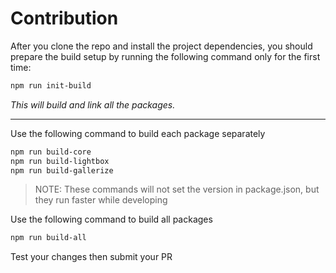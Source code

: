 # Contribution

After you clone the repo and install the project dependencies, you should prepare the build setup by running the following command only for the first time:

```bash
npm run init-build
```

*This will build and link all the packages.*

***

Use the following command to build each package separately

```bash
npm run build-core
npm run build-lightbox
npm run build-gallerize
```

 > NOTE:  These commands will not set the version in package.json, but they run faster while developing

Use the following command to build all packages

```bash
npm run build-all
```

Test your changes then submit your PR
